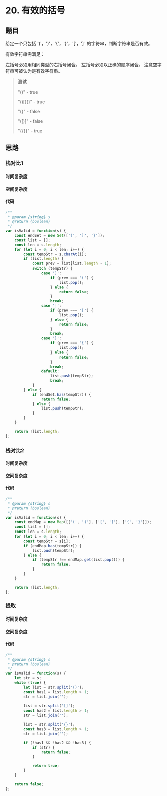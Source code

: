 # 20. 有效的括号

## 题目

给定一个只包括 '('，')'，'{'，'}'，'['，']' 的字符串，判断字符串是否有效。

有效字符串需满足：

左括号必须用相同类型的右括号闭合。
左括号必须以正确的顺序闭合。
注意空字符串可被认为是有效字符串。

> **测试**
>
> "()" - true
>
> "()[]{}" - true
>
> "(}" - false
>
> "([)]" - false
>
> "{{}}" - true

## 思路



### 栈对比1



#### 时间复杂度



#### 空间复杂度



#### 代码

```javascript
/**
 * @param {string} s
 * @return {boolean}
 */
var isValid = function(s) {
    const endSet = new Set([')', ']', '}']);
    const list = [];
    const len = s.length;
    for (let i = 0; i < len; i++) {
        const tempStr = s.charAt(i);
        if (list.length) {
            const prev = list[list.length - 1];
            switch (tempStr) {
                case ')':
                    if (prev === '(') {
                        list.pop();
                    } else {
                        return false;
                    }
                    break;
                case ']':
                    if (prev === '[') {
                        list.pop();
                    } else {
                        return false;
                    }
                    break;
                case '}':
                    if (prev === '{') {
                        list.pop();
                    } else {
                        return false;
                    }
                    break;
                default:
                    list.push(tempStr);
                    break;
            }
        } else {
            if (endSet.has(tempStr)) {
                return false;
            } else {
                list.push(tempStr);
            }
        }
    }

    return !list.length;
};
```



### 栈对比2



#### 时间复杂度



#### 空间复杂度



#### 代码

```javascript
/**
 * @param {string} s
 * @return {boolean}
 */
var isValid = function(s) {
    const endMap = new Map([['(', ')'], ['[', ']'], ['{', '}']]);
    const list = [];
    const len = s.length;
    for (let i = 0; i < len; i++) {
        const tempStr = s[i];
        if (endMap.has(tempStr)) {
            list.push(tempStr);
        } else {
            if (tempStr !== endMap.get(list.pop())) {
                return false;
            }
        }
    }

    return !list.length;
};
```



### 提取



#### 时间复杂度



#### 空间复杂度



#### 代码

```javascript
/**
 * @param {string} s
 * @return {boolean}
 */
var isValid = function(s) {
    let str = s;
    while (true) {
        let list = str.split('()');
        const has1 = list.length > 1;
        str = list.join('');

        list = str.split('[]');
        const has2 = list.length > 1;
        str = list.join('');

        list = str.split('{}');
        const has3 = list.length > 1;
        str = list.join('');

        if (!has1 && !has2 && !has3) {
            if (str) {
                return false;
            }

            return true;
        }
    }

    return false;
};
```

